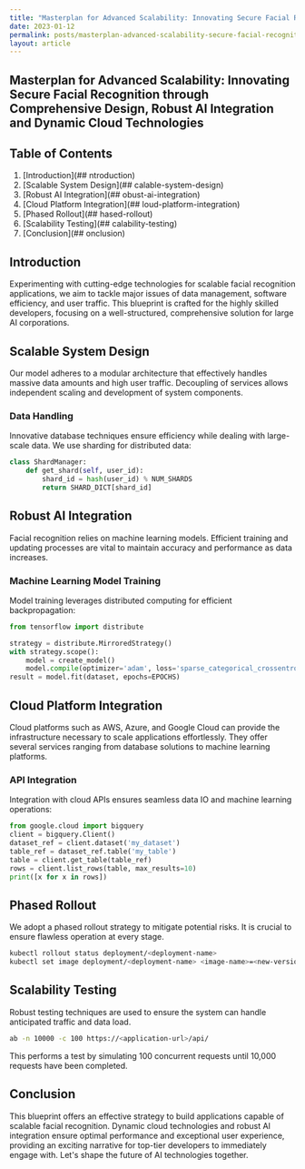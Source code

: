 ```yaml
---
title: "Masterplan for Advanced Scalability: Innovating Secure Facial Recognition through Comprehensive Design, Robust AI Integration and Dynamic Cloud Technologies"
date: 2023-01-12
permalink: posts/masterplan-advanced-scalability-secure-facial-recognition-robust-ai-integration-dynamic-cloud-technologies
layout: article
---
```


## Masterplan for Advanced Scalability: Innovating Secure Facial Recognition through Comprehensive Design, Robust AI Integration and Dynamic Cloud Technologies

## Table of Contents

1. [Introduction](## ntroduction)
2. [Scalable System Design](## calable-system-design)
3. [Robust AI Integration](## obust-ai-integration)
4. [Cloud Platform Integration](## loud-platform-integration)
5. [Phased Rollout](## hased-rollout)
6. [Scalability Testing](## calability-testing)
7. [Conclusion](## onclusion)

## Introduction

Experimenting with cutting-edge technologies for scalable facial recognition applications, we aim to tackle major issues of data management, software efficiency, and user traffic. This blueprint is crafted for the highly skilled developers, focusing on a well-structured, comprehensive solution for large AI corporations.

## Scalable System Design

Our model adheres to a modular architecture that effectively handles massive data amounts and high user traffic. Decoupling of services allows independent scaling and development of system components.

### Data Handling

Innovative database techniques ensure efficiency while dealing with large-scale data. We use sharding for distributed data:

```python
class ShardManager:
    def get_shard(self, user_id):
        shard_id = hash(user_id) % NUM_SHARDS
        return SHARD_DICT[shard_id]
```

## Robust AI Integration

Facial recognition relies on machine learning models. Efficient training and updating processes are vital to maintain accuracy and performance as data increases.

### Machine Learning Model Training

Model training leverages distributed computing for efficient backpropagation:

```python
from tensorflow import distribute

strategy = distribute.MirroredStrategy()
with strategy.scope():
    model = create_model()
    model.compile(optimizer='adam', loss='sparse_categorical_crossentropy')
result = model.fit(dataset, epochs=EPOCHS)
```

## Cloud Platform Integration

Cloud platforms such as AWS, Azure, and Google Cloud can provide the infrastructure necessary to scale applications effortlessly. They offer several services ranging from database solutions to machine learning platforms.

### API Integration

Integration with cloud APIs ensures seamless data IO and machine learning operations:

```python
from google.cloud import bigquery
client = bigquery.Client()
dataset_ref = client.dataset('my_dataset')
table_ref = dataset_ref.table('my_table')
table = client.get_table(table_ref)
rows = client.list_rows(table, max_results=10)
print([x for x in rows])
```

## Phased Rollout

We adopt a phased rollout strategy to mitigate potential risks. It is crucial to ensure flawless operation at every stage.

```bash
kubectl rollout status deployment/<deployment-name>
kubectl set image deployment/<deployment-name> <image-name>=<new-version>
```

## Scalability Testing

Robust testing techniques are used to ensure the system can handle anticipated traffic and data load.

```bash
ab -n 10000 -c 100 https://<application-url>/api/
```

This performs a test by simulating 100 concurrent requests until 10,000 requests have been completed.

## Conclusion

This blueprint offers an effective strategy to build applications capable of scalable facial recognition. Dynamic cloud technologies and robust AI integration ensure optimal performance and exceptional user experience, providing an exciting narrative for top-tier developers to immediately engage with. Let's shape the future of AI technologies together.
